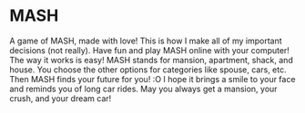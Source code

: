 # MASH
A game of MASH, made with love! This is how I make all of my important decisions (not really).
Have fun and play MASH online with your computer! 
The way it works is easy! MASH stands for mansion, apartment, shack, and house. You choose the other options for categories like spouse, cars, etc. Then MASH finds your future for you! :O
I hope it brings a smile to your face and reminds you of long car rides. May you always get a mansion, your crush, and your dream car!
